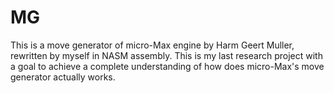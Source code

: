 # MG
This is a move generator of micro-Max engine by Harm Geert Muller, rewritten by myself in NASM assembly.
This is my last research project with a goal to achieve a complete understanding of how does micro-Max's
move generator actually works.
